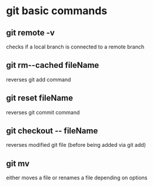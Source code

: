 # git basic commands

## git remote -v
checks if a local branch is connected to a remote branch

## git rm--cached fileName
reverses git add command

## git reset fileName
reverses git commit command

## git checkout -- fileName
reverses modified git file (before being added via git add)

## git mv
either moves a file or renames a file depending on options

